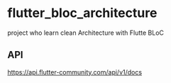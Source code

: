 # flutter_bloc_architecture
project who learn clean Architecture with Flutte BLoC

## API
https://api.flutter-community.com/api/v1/docs